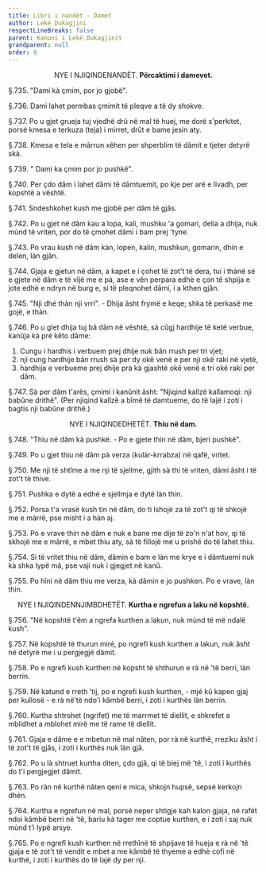 ```yaml
---
title: Libri i nandët - Damet
author: Lekë Dukagjini
respectLineBreaks: false
parent: Kanuni i Lekë Dukagjinit
grandparent: null
order: 9
---
```


<center>
NYE I NJIQINDENANDËT.
<b>Përcaktimi i damevet.</b>
</center>

§.735. "Dami kà çmim, por jo gjobë".

§.736. Dami lahet permbas çmimit të pleqve a të dy shokve.

§.737. Po u gjet grueja tuj vjedhë drû në mal të huej, me dorë s'perkitet, porsé kmesa e terkuza (teja)
i mirret, drût e bame jesin aty.

§.738. Kmesa e tela e mârrun xêhen per shperblim të dâmit e tjeter detyrë skà.

§.739. " Dami ka çmim por jo pushkë".

§.740. Per çdo dâm i lahet dâmi të dâmtuemit, po kje per arë e livadh, per kopshtë a vêshtë.

§.741. Sndeshkohet kush me gjobë per dâm të gjâs.

§.742. Po u gjet në dâm kau a lopa, kali, mushku 'a gomari, delia a dhija, nuk mùnd të vriten, por do
të çmohet dâmi i bam prej 'tyne.

§.743. Po vrau kush në dâm kàn, lopen, kalin, mushkun, gomarin, dhin e delen, làn gjân.

§.744. Gjaja e gjetun në dâm, a kapet e i çohet të zot't të dera, tui i thànë sè e gjete në dâm e të vîjë
me e pà, ase e vên perpara edhè e çon tê shpija e jote edhè e ndryn në burg e, si të pleqnohet dâmi, i
a kthen gjân.

§.745. "Nji dhé thàn nji vrri". - Dhija âsht frymë e keqe; shka të perkasë me gojë, e thàn.

§.746. Po u glet dhija tuj bâ dâm në vêshtë, sà cûgj hardhije të ketë verbue, kanûja kà pré këto
dâme:
1. Cungu i hardhis i verbuem prej dhije nuk bân rrush per tri vjet;
2. nji cung hardhije bân rrush sà per dy okë venë e per nji okë raki në vjetë,
3. hardhija e verbueme prej dhije prà kà gjashtë okë venë e tri okë raki per dâm.

§.747. Sà per dâm t'arës, çmimi i kanûnit âsht: "Njiqind kallzë kallamoqi: nji babûne drithë". (Per
njiqind kallzë a bîmë të damtueme, do të lajë i zoti i bagtis nji babûne drithë.)


<center>
NYE I NJIQINDEDHETËT.
<b>Thiu në dam.</b>
</center>

§.748. "Thiu në dâm kà pushkë. - Po e gjete thin në dâm, bjeri pushkë".

§.749. Po u gjet thiu në dâm pà verza (kulàr-krrabza) në qafë, vritet.

§.750. Me nji të shtîme a me nji të sjellme, gjith sà thi të vriten, dâmi âsht i të zot't të thive.

§.751. Pushka e dytë a edhè e sjellmja e dytë làn thin.

§.752. Porsa t'a vrasë kush tin në dâm, do ti lshojë za të zot't qi të shkojë me e mârrë, pse misht i a
hàn aj.

§.753. Po e vrave thin në dâm e nuk e bane me dije të zo'n n'at hov, qi të skhojë me e mârrë, e mbet
thiu aty, sà të fillojë me u prishë do të lahet thiu.

§.754. Si të vritet thiu në dâm, dâmin e bam e làn me krye e i dâmtuemi nuk kà shka lypë mâ, pse
vaji nuk i gjegjet në kanû.

§.755. Po hîni në dâm thiu me verza, kà dâmin e jo pushken. Po e vrave, làn thin.



<center>
NYE I NJIQINDENNJIMBDHETËT.
<b>Kurtha e ngrefun a laku në kopshtë.</b>
</center>

§.756. "Në kopshtë t'êm a ngrefa kurthen a lakun, nuk mùnd të më ndalë kush".

§.757. Në kopshtë të thurun miré, po ngrefi kush kurthen a lakun, nuk âsht në detyrë me i u
pergjegjë dâmit.

§.758. Po e ngrefi kush kurthen në kopsht të shthurun e rà në 'të berri, làn berrin.

§.759. Në katund e rreth 'tij, po e ngrefi kush kurthen, - mjé kû kapen gjaj per kullosë - e rà në'të
ndo'i kâmbë berri, i zoti i kurthës làn berrin.

§.760. Kurtha shtrohet (ngrifet) me të marrmet të diellit, e shkrefet a mblidhet a mblohet mirë me të
rame të diellit.

§.761. Gjaja e dâme e e mbetun në mal nâten, por rà në kurthë, rreziku âsht i të zot't të gjâs, i zoti i
kurthës nuk làn gjâ.

§.762. Po u là shtruet kurtha diten, çdo gjâ, qi të biej më 'tê, i zoti i kurthës do t'i pergjegjet dâmit.

§.763. Po ràn në kurthë nâten qeni e mica, shkojn hupsë, sepsé kerkojn dhén.

§.764. Kurtha e ngrefun në mal, porsé neper shtigje kah kalon gjaja, në rafét ndoi kâmbë berri në 'tê,
bariu kà tager me coptue kurthen, e i zoti i saj nuk mùnd t’i lypë arsye.

§.765. Po e ngrefî kush kurthen në rrethînë të shpijave të hueja e rà në 'tê gjaja e të zot't të vendit e
mbet a me kâmbë të thyeme a edhè cofi në kurthë, i zoti i kurthës do të lajë dy per nji.

